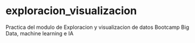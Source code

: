 # exploracion_visualizacion

Practica del modulo de Exploracion y visualizacion de datos
Bootcamp Big Data, machine learning e IA

